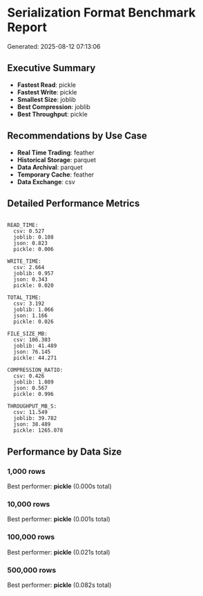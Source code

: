 # Serialization Format Benchmark Report

Generated: 2025-08-12 07:13:06

## Executive Summary
- **Fastest Read**: pickle
- **Fastest Write**: pickle
- **Smallest Size**: joblib
- **Best Compression**: joblib
- **Best Throughput**: pickle

## Recommendations by Use Case
- **Real Time Trading**: feather
- **Historical Storage**: parquet
- **Data Archival**: parquet
- **Temporary Cache**: feather
- **Data Exchange**: csv

## Detailed Performance Metrics
```

READ_TIME:
  csv: 0.527
  joblib: 0.108
  json: 0.823
  pickle: 0.006

WRITE_TIME:
  csv: 2.664
  joblib: 0.957
  json: 0.343
  pickle: 0.020

TOTAL_TIME:
  csv: 3.192
  joblib: 1.066
  json: 1.166
  pickle: 0.026

FILE_SIZE_MB:
  csv: 106.303
  joblib: 41.489
  json: 76.145
  pickle: 44.271

COMPRESSION_RATIO:
  csv: 0.426
  joblib: 1.089
  json: 0.567
  pickle: 0.996

THROUGHPUT_MB_S:
  csv: 11.549
  joblib: 39.782
  json: 38.489
  pickle: 1265.078
```

## Performance by Data Size

### 1,000 rows
Best performer: **pickle** (0.000s total)

### 10,000 rows
Best performer: **pickle** (0.001s total)

### 100,000 rows
Best performer: **pickle** (0.021s total)

### 500,000 rows
Best performer: **pickle** (0.082s total)